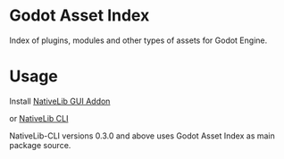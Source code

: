 # Godot Asset Index

Index of plugins, modules and other types of assets for Godot Engine.

# Usage

Install [NativeLib GUI Addon](https://godotengine.org/asset-library/asset/824)

or [NativeLib CLI](https://github.com/DrMoriarty/nativelib-cli)

NativeLib-CLI versions 0.3.0 and above uses Godot Asset Index as main package source.
